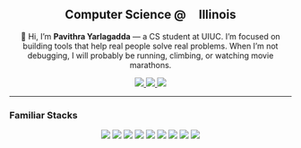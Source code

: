 <h2 align="center">Computer Science @ <img width="13px" src="https://marketing.illinois.edu/wp-content/uploads/2021/09/block-I-primary.png"/> Illinois</h2>


<p align="center">
  👋 Hi, I’m <strong>Pavithra Yarlagadda</strong> — a CS student at UIUC.  I’m focused on building tools that help real people solve real problems. When I’m not debugging, I will probably be running, climbing, or watching movie marathons.



<p align="center">
  <a href="https://linkedin.com/in/pyarla">
    <img src="https://img.shields.io/badge/LinkedIn-blue?logo=linkedin&logoColor=white" />
  </a>
  <a href="https://github.com/PYarla2">
    <img src="https://img.shields.io/badge/GitHub-black?logo=github&logoColor=white" />
  </a>
  <a href="https://twitter.com/pyrla">
    <img src="https://img.shields.io/badge/Twitter-1DA1F2?logo=twitter&logoColor=white" />
  </a>
</p>

---

### Familiar Stacks

<p align="center">
  <img src="https://img.shields.io/badge/Python-3776AB?logo=python&logoColor=white" />
  <img src="https://img.shields.io/badge/JavaScript-F7DF1E?logo=javascript&logoColor=black" />
  <img src="https://img.shields.io/badge/C++-00599C?logo=c%2B%2B&logoColor=white" />
  <img src="https://img.shields.io/badge/React-20232A?logo=react&logoColor=61DAFB" />
  <img src="https://img.shields.io/badge/Node.js-339933?logo=nodedotjs&logoColor=white" />
  <img src="https://img.shields.io/badge/Express-000000?logo=express&logoColor=white" />
  <img src="https://img.shields.io/badge/Supabase-3ECF8E?logo=supabase&logoColor=white" />
  <img src="https://img.shields.io/badge/PostgreSQL-4169E1?logo=postgresql&logoColor=white" />
  <img src="https://img.shields.io/badge/Tailwind-06B6D4?logo=tailwindcss&logoColor=white" />
</p>
